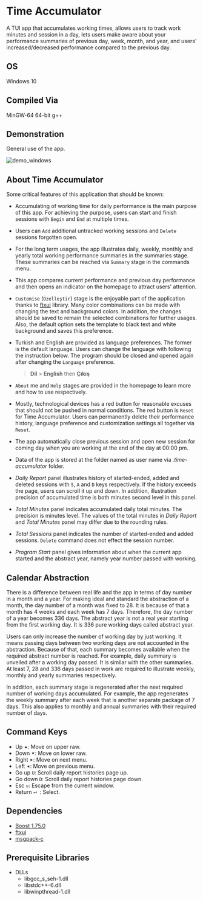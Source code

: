 # Time Accumulator

A TUI app that accumulates working times, allows users to track work minutes and session in a day, lets users make aware about your performance summaries of previous day, week, month, and year, and users' increased/decreased performance compared to the previous day.

## OS

Windows 10

## Compiled Via

MinGW-64 64-bit g++

## Demonstration 

General use of the app.

![demo_windows](./doc/demo_windows.gif)

## About Time Accumulator

Some critical features of this application that should be known:

+ Accumulating of working time for daily performance is the main purpose of this app. For achieving the purpose, users can start and finish sessions with `Begin` and `End` at multiple times.
+ Users can `Add` additional untracked working sessions and `Delete` sessions forgotten open.
+ For the long term usages, the app illustrates daily, weekly, monthly and yearly total working performance summaries in the summaries stage. These summaries can be reached via `Summary` stage in the commands menu. 
+ This app compares current performance and previous day performance and then opens an indicator on the homepage to attract users' attention.

+ `Customise` (`Özelleştir`) stage is the enjoyable part of the application thanks to [ftxui](https://github.com/ArthurSonzogni/FTXUI) library. Many color combinations can be made with changing the text and background colors. In addition, the changes should be saved to remain the selected combinations for further usages. Also, the default option sets the template to black text and white background and saves this preference.

+ Turkish and English are provided as language preferences. The former is the default language. Users can change the language with following the instruction below. The program should be closed and opened again after changing the `Language` preference.

  > **Dil** > **English**	then	**Çıkış**

+ `About` me and `Help` stages are provided in the homepage to learn more and how to use respectively.
+ Mostly, technological devices has a red button for reasonable excuses that should not be pushed in normal conditions. The red button is `Reset` for Time Accumulator. Users can permanently delete their performance history, language preference and customization settings all together via `Reset`.
+ The app automatically close previous session and open new session for coming day when you are working at the end of the day at 00:00 pm.
+ Data of the app is stored at the folder named as user name via *.time-accumulator* folder.
+ *Daily Report* panel illustrates history of started-ended, added and deleted sessions with `S`, `A` and `D` keys respectively. If the history exceeds the page, users can scroll it up and down. In addition, illustration precision of accumulated time is both minutes second level in this panel.
+ *Total Minutes* panel indicates accumulated daily total minutes. The precision is minutes level. The values of the total minutes in *Daily Report* and *Total Minutes* panel may differ due to the rounding rules. 
+ *Total Sessions* panel indicates the number of started-ended and added sessions. `Delete` command does not effect the session number. 
+ *Program Start* panel gives information about when the current app started and the abstract year, namely year number passed with working. 

## Calendar Abstraction

There is a difference between real life and the app in terms of day number in a month and a year. For making ideal and standard the abstraction of a month, the day number of a month was fixed to 28. It is because of that a month has 4 weeks and each week has 7 days. Therefore, the day number of a year becomes 336 days. The abstract year is not a real year starting from the first working day. It is 336 pure working days called abstract year.

Users can only increase the number of working day by just working. It means passing days between two working days are not accounted in the abstraction. Because of that, each summary becomes available when the required abstract number is reached. For example, daily summary is unveiled after a working day passed. It is similar with the other summaries. At least 7, 28 and 336 days passed in work are required to illustrate weekly, monthly and yearly summaries respectively. 

In addition, each summary stage is regenerated after the next required number of working days accumulated. For example, the app regenerates the weekly summary after each week that is another separate package of 7 days. This also applies to monthly and annual summaries with their required number of days.

## Command Keys

+ Up `⯅`: Move on upper raw.
+ Down `⯆`: Move on lower raw.
+ Right `⯈`: Move on next menu.
+ Left `⯇`: Move on previous menu.
+ Go up `U`: Scroll daily report histories page up.
+ Go down `D`: Scroll daily report histories page down.
+ Esc `⎋`: Escape from the current window.
+ Return `⮠ `: Select.

## Dependencies

+ [Boost 1.75.0](https://www.boost.org/doc/libs/1_75_0/more/getting_started/windows.html)
+ [ftxui](https://github.com/aaleino/FTXUI.git) 
+ [msgpack-c](https://github.com/msgpack/msgpack-c/tree/cpp_master)

## Prerequisite Libraries
+ DLLs
  - libgcc_s_seh-1.dll
  - libstdc++-6.dll
  - libwinpthread-1.dll
